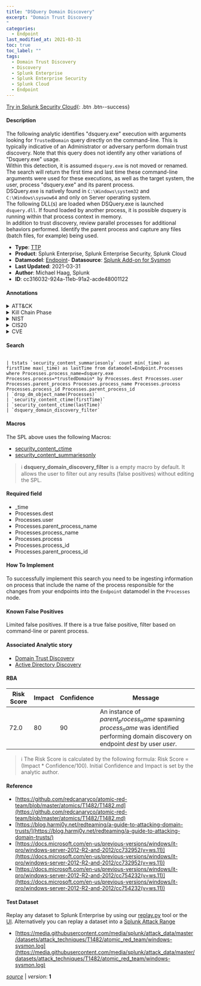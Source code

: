 ```yaml
---
title: "DSQuery Domain Discovery"
excerpt: "Domain Trust Discovery
"
categories:
  - Endpoint
last_modified_at: 2021-03-31
toc: true
toc_label: ""
tags:
  - Domain Trust Discovery
  - Discovery
  - Splunk Enterprise
  - Splunk Enterprise Security
  - Splunk Cloud
  - Endpoint
---
```




[Try in Splunk Security Cloud](https://www.splunk.com/en_us/products/cyber-security.html){: .btn .btn--success}

#### Description

The following analytic identifies "dsquery.exe" execution with arguments looking for `TrustedDomain` query directly on the command-line. This is typically indicative of an Administrator or adversary perform domain trust discovery. Note that this query does not identify any other variations of "Dsquery.exe" usage.\
Within this detection, it is assumed `dsquery.exe` is not moved or renamed.\
The search will return the first time and last time these command-line arguments were used for these executions, as well as the target system, the user, process "dsquery.exe" and its parent process.\
DSQuery.exe is natively found in `C:\Windows\system32` and `C:\Windows\syswow64` and only on Server operating system.\
The following DLL(s) are loaded when DSQuery.exe is launched `dsquery.dll`. If found loaded by another process, it is possible dsquery is running within that process context in memory.\
In addition to trust discovery, review parallel processes for additional behaviors performed. Identify the parent process and capture any files (batch files, for example) being used.

- **Type**: [TTP](https://github.com/splunk/security_content/wiki/Detection-Analytic-Types)
- **Product**: Splunk Enterprise, Splunk Enterprise Security, Splunk Cloud
- **Datamodel**: [Endpoint](https://docs.splunk.com/Documentation/CIM/latest/User/Endpoint)- **Datasource**: [Splunk Add-on for Sysmon](https://splunkbase.splunk.com/app/5709)
- **Last Updated**: 2021-03-31
- **Author**: Michael Haag, Splunk
- **ID**: cc316032-924a-11eb-91a2-acde48001122


#### Annotations

<details>
  <summary>ATT&CK</summary>

<div markdown="1">


| ID             | Technique        |  Tactic             |
| -------------- | ---------------- |-------------------- |
| [T1482](https://attack.mitre.org/techniques/T1482/) | Domain Trust Discovery | Discovery |

</div>
</details>


<details>
  <summary>Kill Chain Phase</summary>

<div markdown="1">

* Exploitation


</div>
</details>


<details>
  <summary>NIST</summary>

<div markdown="1">



</div>
</details>

<details>
  <summary>CIS20</summary>

<div markdown="1">



</div>
</details>

<details>
  <summary>CVE</summary>

<div markdown="1">


</div>
</details>

#### Search 

```

| tstats `security_content_summariesonly` count min(_time) as firstTime max(_time) as lastTime from datamodel=Endpoint.Processes where Processes.process_name=dsquery.exe Processes.process=*trustedDomain* by Processes.dest Processes.user Processes.parent_process Processes.process_name Processes.process Processes.process_id Processes.parent_process_id 
| `drop_dm_object_name(Processes)` 
| `security_content_ctime(firstTime)` 
| `security_content_ctime(lastTime)` 
| `dsquery_domain_discovery_filter`
```

#### Macros
The SPL above uses the following Macros:
* [security_content_ctime](https://github.com/splunk/security_content/blob/develop/macros/security_content_ctime.yml)
* [security_content_summariesonly](https://github.com/splunk/security_content/blob/develop/macros/security_content_summariesonly.yml)

> :information_source:
> **dsquery_domain_discovery_filter** is a empty macro by default. It allows the user to filter out any results (false positives) without editing the SPL.

#### Required field
* _time
* Processes.dest
* Processes.user
* Processes.parent_process_name
* Processes.process_name
* Processes.process
* Processes.process_id
* Processes.parent_process_id


#### How To Implement
To successfully implement this search you need to be ingesting information on process that include the name of the process responsible for the changes from your endpoints into the `Endpoint` datamodel in the `Processes` node.

#### Known False Positives
Limited false positives. If there is a true false positive, filter based on command-line or parent process.

#### Associated Analytic story
* [Domain Trust Discovery](/stories/domain_trust_discovery)
* [Active Directory Discovery](/stories/active_directory_discovery)




#### RBA

| Risk Score  | Impact      | Confidence   | Message      |
| ----------- | ----------- |--------------|--------------|
| 72.0 | 80 | 90 | An instance of $parent_process_name$ spawning $process_name$ was identified performing domain discovery on endpoint $dest$ by user $user$. |


> :information_source:
> The Risk Score is calculated by the following formula: Risk Score = (Impact * Confidence/100). Initial Confidence and Impact is set by the analytic author. 

#### Reference

* [https://github.com/redcanaryco/atomic-red-team/blob/master/atomics/T1482/T1482.md](https://github.com/redcanaryco/atomic-red-team/blob/master/atomics/T1482/T1482.md)
* [https://blog.harmj0y.net/redteaming/a-guide-to-attacking-domain-trusts/](https://blog.harmj0y.net/redteaming/a-guide-to-attacking-domain-trusts/)
* [https://docs.microsoft.com/en-us/previous-versions/windows/it-pro/windows-server-2012-R2-and-2012/cc732952(v=ws.11)](https://docs.microsoft.com/en-us/previous-versions/windows/it-pro/windows-server-2012-R2-and-2012/cc732952(v=ws.11))
* [https://docs.microsoft.com/en-us/previous-versions/windows/it-pro/windows-server-2012-R2-and-2012/cc754232(v=ws.11)](https://docs.microsoft.com/en-us/previous-versions/windows/it-pro/windows-server-2012-R2-and-2012/cc754232(v=ws.11))



#### Test Dataset
Replay any dataset to Splunk Enterprise by using our [replay.py](https://github.com/splunk/attack_data#using-replaypy) tool or the [UI](https://github.com/splunk/attack_data#using-ui).
Alternatively you can replay a dataset into a [Splunk Attack Range](https://github.com/splunk/attack_range#replay-dumps-into-attack-range-splunk-server)


* [https://media.githubusercontent.com/media/splunk/attack_data/master/datasets/attack_techniques/T1482/atomic_red_team/windows-sysmon.log](https://media.githubusercontent.com/media/splunk/attack_data/master/datasets/attack_techniques/T1482/atomic_red_team/windows-sysmon.log)



[*source*](https://github.com/splunk/security_content/tree/develop/detections/endpoint/dsquery_domain_discovery.yml) \| *version*: **1**